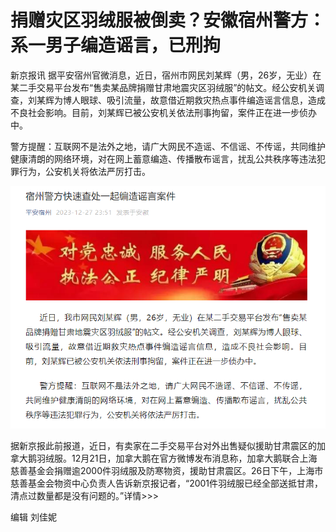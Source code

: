 # 捐赠灾区羽绒服被倒卖？安徽宿州警方：系一男子编造谣言，已刑拘

新京报讯
据平安宿州官微消息，近日，宿州市网民刘某辉（男，26岁，无业）在某二手交易平台发布“售卖某品牌捐赠甘肃地震灾区羽绒服”的帖文。经公安机关调查，刘某辉为博人眼球、吸引流量，故意借近期救灾热点事件编造谣言信息，造成不良社会影响。目前，刘某辉已被公安机关依法刑事拘留，案件正在进一步侦办中。

警方提醒：互联网不是法外之地，请广大网民不造谣、不信谣、不传谣，共同维护健康清朗的网络环境，对在网上蓄意编造、传播散布谣言，扰乱公共秩序等违法犯罪行为，公安机关将依法严厉打击。

![5e3abea3264f91a65b55a68d69023a45.jpg](./捐赠灾区羽绒服被倒卖安徽宿州警方系一男子编造谣言已刑拘/5e3abea3264f91a65b55a68d69023a45.jpg)

据新京报此前报道，近日，有卖家在二手交易平台对外出售疑似援助甘肃震区的加拿大鹅羽绒服。12月21日，加拿大鹅在官方微博发布消息称，加拿大鹅联合上海慈善基金会捐赠逾2000件羽绒服及防寒物资，援助甘肃震区。26日下午，上海市慈善基金会物资中心负责人告诉新京报记者，“2001件羽绒服已经全部送抵甘肃，清点过数量都是没有问题的。”详情>>>

编辑 刘佳妮

